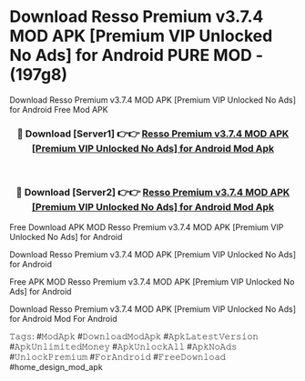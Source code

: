 # Download Resso Premium v3.7.4 MOD APK [Premium VIP Unlocked No Ads] for Android PURE MOD - (197g8)
Download Resso Premium v3.7.4 MOD APK [Premium VIP Unlocked No Ads] for Android Free Mod APK

<div align="center">
<h3>🔴 Download [Server1] 👉👉 <a href="https://apk-comot.site?title=Resso_Premium_v3.7.4_MOD_APK_[Premium_VIP_Unlocked_No_Ads]_for_Android">Resso Premium v3.7.4 MOD APK [Premium VIP Unlocked No Ads] for Android Mod Apk</a></h3><br>

<h3>🔴 Download [Server2] 👉👉 <a href="https://apk-comot.site?title=Resso_Premium_v3.7.4_MOD_APK_[Premium_VIP_Unlocked_No_Ads]_for_Android">Resso Premium v3.7.4 MOD APK [Premium VIP Unlocked No Ads] for Android Mod Apk</a></h3>
</div>


Free Download APK MOD Resso Premium v3.7.4 MOD APK [Premium VIP Unlocked No Ads] for Android

Download Resso Premium v3.7.4 MOD APK [Premium VIP Unlocked No Ads] for Android 

Free APK MOD Resso Premium v3.7.4 MOD APK [Premium VIP Unlocked No Ads] for Android 

Download Resso Premium v3.7.4 MOD APK [Premium VIP Unlocked No Ads] for Android Mod For Android

𝚃𝚊𝚐𝚜: #𝙼𝚘𝚍𝙰𝚙𝚔 #𝙳𝚘𝚠𝚗𝚕𝚘𝚊𝚍𝙼𝚘𝚍𝙰𝚙𝚔 #𝙰𝚙𝚔𝙻𝚊𝚝𝚎𝚜𝚝𝚅𝚎𝚛𝚜𝚒𝚘𝚗 #𝙰𝚙𝚔𝚄𝚗𝚕𝚒𝚖𝚒𝚝𝚎𝚍𝙼𝚘𝚗𝚎𝚢 #𝙰𝚙𝚔𝚄𝚗𝚕𝚘𝚌𝚔𝙰𝚕𝚕 #𝙰𝚙𝚔𝙽𝚘𝙰𝚍𝚜 #𝚄𝚗𝚕𝚘𝚌𝚔𝙿𝚛𝚎𝚖𝚒𝚞𝚖 #𝙵𝚘𝚛𝙰𝚗𝚍𝚛𝚘𝚒𝚍 #𝙵𝚛𝚎𝚎𝙳𝚘𝚠𝚗𝚕𝚘𝚊𝚍 #home_design_mod_apk